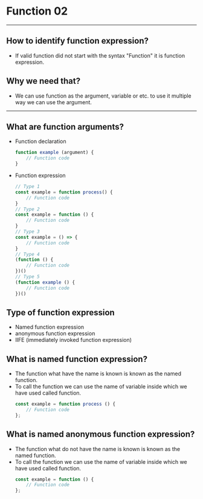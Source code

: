 # Function 02

---

## How to identify function expression?

- If valid function did not start with the syntax "Function" it is function expression.

## Why we need that?

- We can use function as the argument, variable or etc. to use it multiple way we can use the argument.

---

## What are function arguments?

- Function declaration

    ```javascript
    function example (argument) {
        // Function code
    }
    ```
- Function expression
    ```javascript
    // Type 1
    const example = function process() {
        // Function code
    }
    // Type 2
    const example = function () {
        // Function code
    }
    // Type 3
    const example = () => {
        // Function code
    }
    // Type 4
    (function () {
        // Function code
    })()
    // Type 5
    (function example () {
        // Function code
    })()
    ```

## Type of function expression
- Named function expression
- anonymous function expression
- IIFE (immediately invoked function expression)

## What is named function expression?
- The function what have the name is known is known as the named function.
- To call the function we can use the name of variable inside which we have used called function. 
    ```javascript
    const example = function process () {
        // Function code
    };
    ```

## What is named anonymous function expression?
- The function what do not have the name is known is known as the named function.
- To call the function we can use the name of variable inside which we have used called function. 
    ```javascript
    const example = function () {
        // Function code
    };
    ```
